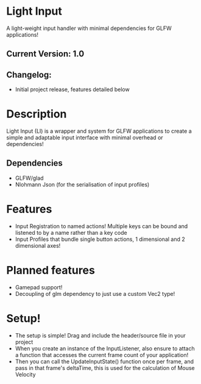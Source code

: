 # Light Input
A light-weight input handler with minimal dependencies for GLFW applications!

## Current Version: 1.0
## Changelog:
- Initial project release, features detailed below

# Description
Light Input (LI) is a wrapper and system for GLFW applications to create a simple and adaptable input interface with minimal overhead or dependencies!

## Dependencies
- GLFW/glad
- Nlohmann Json (for the serialisation of input profiles)

# Features
- Input Registration to named actions! Multiple keys can be bound and listened to by a name rather than a key code
- Input Profiles that bundle single button actions, 1 dimensional and 2 dimensional axes!

# Planned features
- Gamepad support!
- Decoupling of glm dependency to just use a custom Vec2 type!

# Setup!
- The setup is simple! Drag and include the header/source file in your project
- When you create an instance of the InputListener, also ensure to attach a function that accesses the current frame count of your application!
- Then you can call the UpdateInputState() function once per frame, and pass in that frame's deltaTime, this is used for the calculation of Mouse Velocity